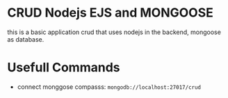 # CRUD Nodejs EJS and MONGOOSE

this is a basic application crud that uses nodejs in the backend, mongoose as database.

# Usefull Commands

- connect monggose compasss: `mongodb://localhost:27017/crud`
